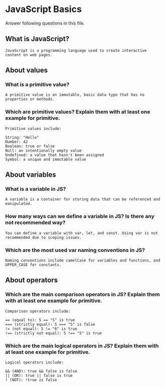 # JavaScript Basics

Answer following questions in this file.

## What is JavaScript?

```
JavaScript is a programming language used to create interactive content on web pages.
```

## About values

### What is a primitive value?

```
A primitive value is an immutable, basic data type that has no properties or methods.
```

### Which are primitive values? Explain them with at least one example for primitive.

```
Primitive values include:

String: "Hello"
Number: 42
Boolean: true or false
Null: an intentionally empty value
Undefined: a value that hasn't been assigned
Symbol: a unique and immutable value
```

## About variables

### What is a variable in JS?

```
A variable is a container for storing data that can be referenced and manipulated.
```

### How many ways can we define a variable in JS? Is there any not recommended way?

```
You can define a variable with var, let, and const. Using var is not recommended due to scoping issues.
```

### Which are the most used var naming conventions in JS?

```
Naming conventions include camelCase for variables and functions, and UPPER_CASE for constants.
```

## About operators

### Which are the main comparison operators in JS? Explain them with at least one example for primitive.

```
Comparison operators include:

== (equal to): 5 == "5" is true
=== (strictly equal): 5 === "5" is false
!= (not equal): 5 != "6" is true
!== (strictly not equal): 5 !== "5" is true
```

### Which are the main logical operators in JS? Explain them with at least one example for primitive.

```
Logical operators include:

&& (AND): true && false is false
|| (OR): true || false is true
! (NOT): !true is false
```
